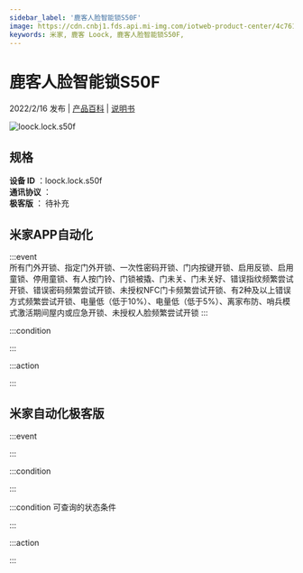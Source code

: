 ```yaml
---
sidebar_label: '鹿客人脸智能锁S50F'
image: https://cdn.cnbj1.fds.api.mi-img.com/iotweb-product-center/4c7613dedd421b5d3049673042094bfb_1638781064959.png?GalaxyAccessKeyId=AKVGLQWBOVIRQ3XLEW&Expires=9223372036854775807&Signature=ffuqsXXsLqOfGhyeGGDY3lgf54k=
keywords: 米家, 鹿客 Loock, 鹿客人脸智能锁S50F, 
---
```

# 鹿客人脸智能锁S50F

2022/2/16 发布 | [产品百科](https://home.mi.com/webapp/content/baike/product/index.html?model=loock.lock.s50f/) | [说明书](https://home.mi.com/views/introduction.html?model=loock.lock.s50f&region=cn)

![loock.lock.s50f](https://cdn.cnbj1.fds.api.mi-img.com/iotweb-product-center/4c7613dedd421b5d3049673042094bfb_1638781064959.png?GalaxyAccessKeyId=AKVGLQWBOVIRQ3XLEW&Expires=9223372036854775807&Signature=ffuqsXXsLqOfGhyeGGDY3lgf54k=)

## 规格  
> 
**设备 ID** ：loock.lock.s50f  
**通讯协议** ：  
**极客版**  ： 待补充 


## 米家APP自动化  

:::event  
所有门外开锁、指定门外开锁、一次性密码开锁、门内按键开锁、启用反锁、启用童锁、停用童锁、有人按门铃、门锁被撬、门未关、门未关好、错误指纹频繁尝试开锁、错误密码频繁尝试开锁、未授权NFC门卡频繁尝试开锁、有2种及以上错误方式频繁尝试开锁、电量低（低于10%）、电量低（低于5%）、离家布防、哨兵模式激活期间屋内或应急开锁、未授权人脸频繁尝试开锁
:::

:::condition  

:::

:::action   

:::

## 米家自动化极客版  

:::event  

:::

:::condition  

:::

:::condition 可查询的状态条件  

:::

:::action  

:::

        
